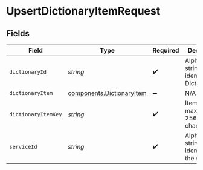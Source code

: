 # UpsertDictionaryItemRequest


## Fields

| Field                                                                         | Type                                                                          | Required                                                                      | Description                                                                   | Example                                                                       |
| ----------------------------------------------------------------------------- | ----------------------------------------------------------------------------- | ----------------------------------------------------------------------------- | ----------------------------------------------------------------------------- | ----------------------------------------------------------------------------- |
| `dictionaryId`                                                                | *string*                                                                      | :heavy_check_mark:                                                            | Alphanumeric string identifying a Dictionary.                                 | 3vjTN8v1O7nOAY7aNDGOL                                                         |
| `dictionaryItem`                                                              | [components.DictionaryItem](../../../sdk/models/components/dictionaryitem.md) | :heavy_minus_sign:                                                            | N/A                                                                           |                                                                               |
| `dictionaryItemKey`                                                           | *string*                                                                      | :heavy_check_mark:                                                            | Item key, maximum 256 characters.                                             | test-key                                                                      |
| `serviceId`                                                                   | *string*                                                                      | :heavy_check_mark:                                                            | Alphanumeric string identifying the service.                                  | SU1Z0isxPaozGVKXdv0eY                                                         |